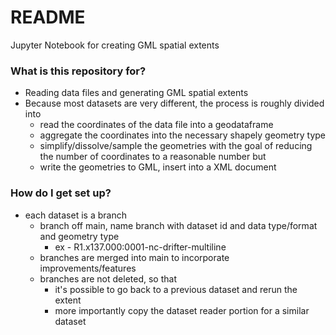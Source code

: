 # README #

Jupyter Notebook for creating GML spatial extents

### What is this repository for? ###

* Reading data files and generating GML spatial extents
* Because most datasets are very different, the process is roughly divided into 
    * read the coordinates of the data file into a geodataframe
    * aggregate the coordinates into the necessary shapely geometry type
    * simplify/dissolve/sample the geometries with the goal of reducing the number of coordinates to a reasonable number but
    * write the geometries to GML, insert into a XML document

### How do I get set up? ###

* each dataset is a branch
    * branch off main, name branch with dataset id and data type/format and geometry type
        * ex - R1.x137.000:0001-nc-drifter-multiline
    * branches are merged into main to incorporate improvements/features
    * branches are not deleted, so that
        * it's possible to go back to a previous dataset and rerun the extent
        * more importantly copy the dataset reader portion for a similar dataset

